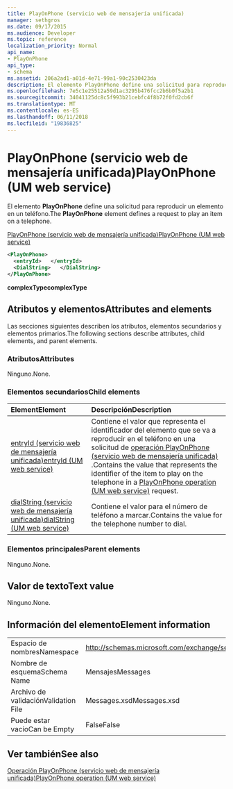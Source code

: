 ```yaml
---
title: PlayOnPhone (servicio web de mensajería unificada)
manager: sethgros
ms.date: 09/17/2015
ms.audience: Developer
ms.topic: reference
localization_priority: Normal
api_name:
- PlayOnPhone
api_type:
- schema
ms.assetid: 206a2ad1-a01d-4e71-99a1-90c2530423da
description: El elemento PlayOnPhone define una solicitud para reproducir un elemento en un teléfono.
ms.openlocfilehash: 7e5c1e25512a59d1ac3295b476fcc2b6b0f5a2b1
ms.sourcegitcommit: 34041125dc8c5f993b21cebfc4f8b72f0fd2cb6f
ms.translationtype: MT
ms.contentlocale: es-ES
ms.lasthandoff: 06/11/2018
ms.locfileid: "19836825"
---
```

# <a name="playonphone-um-web-service"></a><span data-ttu-id="82227-103">PlayOnPhone (servicio web de mensajería unificada)</span><span class="sxs-lookup"><span data-stu-id="82227-103">PlayOnPhone (UM web service)</span></span>

<span data-ttu-id="82227-104">El elemento **PlayOnPhone** define una solicitud para reproducir un elemento en un teléfono.</span><span class="sxs-lookup"><span data-stu-id="82227-104">The **PlayOnPhone** element defines a request to play an item on a telephone.</span></span> 
  
[<span data-ttu-id="82227-105">PlayOnPhone (servicio web de mensajería unificada)</span><span class="sxs-lookup"><span data-stu-id="82227-105">PlayOnPhone (UM web service)</span></span>](playonphone-um-web-service.md)
  
```xml
<PlayOnPhone>
  <entryId>   </entryId>
  <DialString>   </DialString>
</PlayOnPhone>
```

 <span data-ttu-id="82227-106">**complexType**</span><span class="sxs-lookup"><span data-stu-id="82227-106">**complexType**</span></span>
## <a name="attributes-and-elements"></a><span data-ttu-id="82227-107">Atributos y elementos</span><span class="sxs-lookup"><span data-stu-id="82227-107">Attributes and elements</span></span>

<span data-ttu-id="82227-108">Las secciones siguientes describen los atributos, elementos secundarios y elementos primarios.</span><span class="sxs-lookup"><span data-stu-id="82227-108">The following sections describe attributes, child elements, and parent elements.</span></span>
  
### <a name="attributes"></a><span data-ttu-id="82227-109">Atributos</span><span class="sxs-lookup"><span data-stu-id="82227-109">Attributes</span></span>

<span data-ttu-id="82227-110">Ninguno.</span><span class="sxs-lookup"><span data-stu-id="82227-110">None.</span></span>
  
### <a name="child-elements"></a><span data-ttu-id="82227-111">Elementos secundarios</span><span class="sxs-lookup"><span data-stu-id="82227-111">Child elements</span></span>

|<span data-ttu-id="82227-112">**Element**</span><span class="sxs-lookup"><span data-stu-id="82227-112">**Element**</span></span>|<span data-ttu-id="82227-113">**Descripción**</span><span class="sxs-lookup"><span data-stu-id="82227-113">**Description**</span></span>|
|:-----|:-----|
|[<span data-ttu-id="82227-114">entryId (servicio web de mensajería unificada)</span><span class="sxs-lookup"><span data-stu-id="82227-114">entryId (UM web service)</span></span>](entryid-um-web-service.md) <br/> |<span data-ttu-id="82227-115">Contiene el valor que representa el identificador del elemento que se va a reproducir en el teléfono en una solicitud de [operación PlayOnPhone (servicio web de mensajería unificada)](playonphone-operation-um-web-service.md) .</span><span class="sxs-lookup"><span data-stu-id="82227-115">Contains the value that represents the identifier of the item to play on the telephone in a [PlayOnPhone operation (UM web service)](playonphone-operation-um-web-service.md) request.</span></span>  <br/> |
|[<span data-ttu-id="82227-116">dialString (servicio web de mensajería unificada)</span><span class="sxs-lookup"><span data-stu-id="82227-116">dialString (UM web service)</span></span>](dialstring-um-web-service.md) <br/> |<span data-ttu-id="82227-117">Contiene el valor para el número de teléfono a marcar.</span><span class="sxs-lookup"><span data-stu-id="82227-117">Contains the value for the telephone number to dial.</span></span>  <br/> |
   
### <a name="parent-elements"></a><span data-ttu-id="82227-118">Elementos principales</span><span class="sxs-lookup"><span data-stu-id="82227-118">Parent elements</span></span>

<span data-ttu-id="82227-119">Ninguno.</span><span class="sxs-lookup"><span data-stu-id="82227-119">None.</span></span>
  
## <a name="text-value"></a><span data-ttu-id="82227-120">Valor de texto</span><span class="sxs-lookup"><span data-stu-id="82227-120">Text value</span></span>

<span data-ttu-id="82227-121">Ninguno.</span><span class="sxs-lookup"><span data-stu-id="82227-121">None.</span></span>
  
## <a name="element-information"></a><span data-ttu-id="82227-122">Información del elemento</span><span class="sxs-lookup"><span data-stu-id="82227-122">Element information</span></span>

|||
|:-----|:-----|
|<span data-ttu-id="82227-123">Espacio de nombres</span><span class="sxs-lookup"><span data-stu-id="82227-123">Namespace</span></span>  <br/> |http://schemas.microsoft.com/exchange/services/2006/messages  <br/> |
|<span data-ttu-id="82227-124">Nombre de esquema</span><span class="sxs-lookup"><span data-stu-id="82227-124">Schema Name</span></span>  <br/> |<span data-ttu-id="82227-125">Mensajes</span><span class="sxs-lookup"><span data-stu-id="82227-125">Messages</span></span>  <br/> |
|<span data-ttu-id="82227-126">Archivo de validación</span><span class="sxs-lookup"><span data-stu-id="82227-126">Validation File</span></span>  <br/> |<span data-ttu-id="82227-127">Messages.xsd</span><span class="sxs-lookup"><span data-stu-id="82227-127">Messages.xsd</span></span>  <br/> |
|<span data-ttu-id="82227-128">Puede estar vacío</span><span class="sxs-lookup"><span data-stu-id="82227-128">Can be Empty</span></span>  <br/> |<span data-ttu-id="82227-129">False</span><span class="sxs-lookup"><span data-stu-id="82227-129">False</span></span>  <br/> |
   
## <a name="see-also"></a><span data-ttu-id="82227-130">Ver también</span><span class="sxs-lookup"><span data-stu-id="82227-130">See also</span></span>



[<span data-ttu-id="82227-131">Operación PlayOnPhone (servicio web de mensajería unificada)</span><span class="sxs-lookup"><span data-stu-id="82227-131">PlayOnPhone operation (UM web service)</span></span>](playonphone-operation-um-web-service.md)

